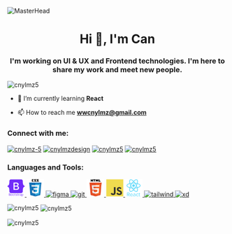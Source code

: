 ![MasterHead](https://media.licdn.com/dms/image/D4D16AQEANurQInQ5CQ/profile-displaybackgroundimage-shrink_350_1400/0/1708724166057?e=1727913600&v=beta&t=CTbNm1dhSGPjEGXN7Qei59-LaGH0yccsoFgHzeOaYEA)


<h1 align="center">Hi 👋, I'm Can</h1>
<h3 align="center">I'm working on UI & UX and Frontend technologies. I'm here to share my work and meet new people.</h3>

<p align="left"> <img src="https://komarev.com/ghpvc/?username=cnylmz5&label=Profile%20views&color=0e75b6&style=flat" alt="cnylmz5" /> </p>

- 🌱 I’m currently learning **React**

- 📫 How to reach me **wwcnylmz@gmail.com**

<h3 align="left">Connect with me:</h3>
<p align="left">
<a href="https://linkedin.com/in/cnylmz-5" target="blank"><img align="center" src="https://raw.githubusercontent.com/rahuldkjain/github-profile-readme-generator/master/src/images/icons/Social/linked-in-alt.svg" alt="cnylmz-5" height="30" width="40" /></a>
<a href="https://instagram.com/cnylmzdesi̇gn" target="blank"><img align="center" src="https://raw.githubusercontent.com/rahuldkjain/github-profile-readme-generator/master/src/images/icons/Social/instagram.svg" alt="cnylmzdesi̇gn" height="30" width="40" /></a>
<a href="https://dribbble.com/cnylmz5" target="blank"><img align="center" src="https://raw.githubusercontent.com/rahuldkjain/github-profile-readme-generator/master/src/images/icons/Social/dribbble.svg" alt="cnylmz5" height="30" width="40" /></a>
<a href="https://www.behance.net/cnylmz5" target="blank"><img align="center" src="https://raw.githubusercontent.com/rahuldkjain/github-profile-readme-generator/master/src/images/icons/Social/behance.svg" alt="cnylmz5" height="30" width="40" /></a>
</p>

<h3 align="left">Languages and Tools:</h3>
<p align="left"> <a href="https://getbootstrap.com" target="_blank" rel="noreferrer"> <img src="https://raw.githubusercontent.com/devicons/devicon/master/icons/bootstrap/bootstrap-plain-wordmark.svg" alt="bootstrap" width="40" height="40"/> </a> <a href="https://www.w3schools.com/css/" target="_blank" rel="noreferrer"> <img src="https://raw.githubusercontent.com/devicons/devicon/master/icons/css3/css3-original-wordmark.svg" alt="css3" width="40" height="40"/> </a> <a href="https://www.figma.com/" target="_blank" rel="noreferrer"> <img src="https://www.vectorlogo.zone/logos/figma/figma-icon.svg" alt="figma" width="40" height="40"/> </a> <a href="https://git-scm.com/" target="_blank" rel="noreferrer"> <img src="https://www.vectorlogo.zone/logos/git-scm/git-scm-icon.svg" alt="git" width="40" height="40"/> </a> <a href="https://www.w3.org/html/" target="_blank" rel="noreferrer"> <img src="https://raw.githubusercontent.com/devicons/devicon/master/icons/html5/html5-original-wordmark.svg" alt="html5" width="40" height="40"/> </a> <a href="https://developer.mozilla.org/en-US/docs/Web/JavaScript" target="_blank" rel="noreferrer"> <img src="https://raw.githubusercontent.com/devicons/devicon/master/icons/javascript/javascript-original.svg" alt="javascript" width="40" height="40"/> </a> <a href="https://reactjs.org/" target="_blank" rel="noreferrer"> <img src="https://raw.githubusercontent.com/devicons/devicon/master/icons/react/react-original-wordmark.svg" alt="react" width="40" height="40"/> </a> <a href="https://tailwindcss.com/" target="_blank" rel="noreferrer"> <img src="https://www.vectorlogo.zone/logos/tailwindcss/tailwindcss-icon.svg" alt="tailwind" width="40" height="40"/> </a> <a href="https://www.adobe.com/products/xd.html" target="_blank" rel="noreferrer"> <img src="https://cdn.worldvectorlogo.com/logos/adobe-xd.svg" alt="xd" width="40" height="40"/> </a> </p>

<p><img align="left" src="https://github-readme-stats.vercel.app/api/top-langs?username=cnylmz5&show_icons=true&locale=en&layout=compact" alt="cnylmz5" /></p>

<p>&nbsp;<img align="center" src="https://github-readme-stats.vercel.app/api?username=cnylmz5&show_icons=true&locale=en" alt="cnylmz5" /></p>

<p><img align="center" src="https://github-readme-streak-stats.herokuapp.com/?user=cnylmz5&" alt="cnylmz5" /></p>
